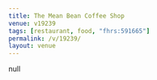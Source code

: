 ```yaml
---
title: The Mean Bean Coffee Shop
venue: v19239
tags: [restaurant, food, "fhrs:591665"]
permalink: /v/19239/
layout: venue
---
```

null